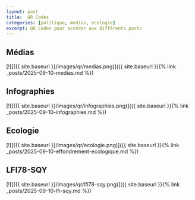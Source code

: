 ```yaml
---
layout: post
title:  QR Codes
categories: [politique, medias, ecologie]
excerpt: QR Codes pour accéder aux différents posts
---
```


## Médias

[![]({{ site.baseurl }}/images/qr/medias.png)]({{ site.baseurl }}{% link _posts/2025-09-10-medias.md %})

## Infographies

[![]({{ site.baseurl }}/images/qr/infographies.png)]({{ site.baseurl }}{% link _posts/2025-09-10-infographies.md %})

## Ecologie

[![]({{ site.baseurl }}/images/qr/ecologie.png)]({{ site.baseurl }}{% link _posts/2025-09-10-effondrement-ecologique.md %})

## LFI78-SQY

[![]({{ site.baseurl }}/images/qr/lfi78-sqy.png)]({{ site.baseurl }}{% link _posts/2025-09-10-lfi-sqy.md %})
